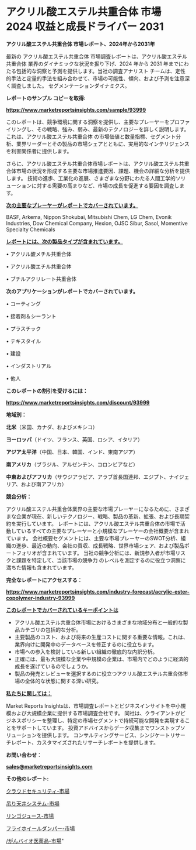 # アクリル酸エステル共重合体 市場 2024 収益と成長ドライバー 2031

<strong>アクリル酸エステル共重合体 市場レポート、2024年から2031年</strong>

最新の アクリル酸エステル共重合体 市場調査レポートは、アクリル酸エステル共重合体 業界のダイナミックな状況を掘り下げ、2024 年から 2031 年までにわたる包括的な洞察と予測を提供します。当社の調査アナリスト チームは、定性的手法と定量的手法を組み合わせて、市場の可能性、傾向、および予測を注意深く調査しました。 セグメンテーションダイナミクス。



<strong>レポートのサンプル コピーを取得:</strong> <a href=https://www.marketreportsinsights.com/sample/93999>

<strong><u>https://www.marketreportsinsights.com/sample/93999</u></strong></a>

このレポートは、競争環境に関する洞察を提供し、主要なプレーヤーをプロファイリングし、その戦略、強み、弱み、最新のテクノロジーを詳しく説明します。 これは、アクリル酸エステル共重合体 の市場価値と数量指標、セグメント分析、業界リーダーとその製品の市場シェアとともに、実用的なインテリジェンスを利害関係者に提供します。

さらに、アクリル酸エステル共重合体市場レポートは、アクリル酸エステル共重合体市場の状況を形成する主要な市場推進要因、課題、機会の詳細な分析を提供します。 技術の進歩、工業化の進展、さまざまな分野にわたる人間工学的ソリューションに対する需要の高まりなど、市場の成長を促進する要因を調査します。



<strong><u>次の主要なプレーヤーがレポートでカバーされています。</u></strong>

BASF, Arkema, Nippon Shokubai, Mitsubishi Chem, LG Chem, Evonik Industries, Dow Chemical Company, Hexion, OJSC Sibur, Sasol, Momentive Specialty Chemicals



<strong><u><b>レポートには、次の製品タイプが含まれています。</b></u></strong>

• アクリル酸メチル共重合体

• アクリル酸エチル共重合体

• ブチルアクリレート共重合体



<strong><b>次のアプリケーションがレポートでカバーされています。</b></strong>

• コーティング

• 接着剤＆シーラント

• プラスチック

• テキスタイル

• 建設

• インダストリアル

• 他人



<strong><b>このレポートの割引を受けるには：</b></strong><a href=https://www.marketreportsinsights.com/discount/93999>

<strong><u>https://www.marketreportsinsights.com/discount/93999</u></strong></a>



<strong>地域別：</strong>



<strong>北米</strong>（米国、カナダ、およびメキシコ）



<strong>ヨーロッパ</strong>（ドイツ、フランス、英国、ロシア、イタリア）



<strong>アジア太平洋</strong>（中国、日本、韓国、インド、東南アジア）



<strong>南アメリカ</strong>（ブラジル、アルゼンチン、コロンビアなど）



<strong>中東およびアフリカ</strong>（サウジアラビア、アラブ首長国連邦、エジプト、ナイジェリア、および南アフリカ）



<strong>競合分析：</strong>

アクリル酸エステル共重合体業界の主要な市場プレーヤーになるために、さまざまな企業が現在、新しいテクノロジー、戦略、製品の革新、拡張、および長期契約を実行しています。 レポートには、アクリル酸エステル共重合体の市場で活動しているすべての主要なプレーヤーと小規模なプレーヤーの会社概要が含まれています。 会社概要セグメントには、主要な市場プレーヤーのSWOT分析、組織の進歩、最近の動向、会社の買収、成長戦略、世界市場シェア、および製品ポートフォリオが含まれています。 当社の競争分析には、新規参入者が市場リスクと課題を特定して、当該市場の競争力 のレベルを測定するのに役立つ洞察に満ちた情報も含まれています。



<strong>完全なレポートにアクセスする</strong>：

<a href=https://www.marketreportsinsights.com/industry-forecast/acrylic-ester-copolymer-industry-93999>

<strong><u>https://www.marketreportsinsights.com/industry-forecast/acrylic-ester-copolymer-industry-93999</u></strong></a>



<strong><u><b>このレポートでカバーされているキーポイントは</b></u></strong>
<ul>
  <li>アクリル酸エステル共重合体市場におけるさまざまな地域分布と一般的な製品カテゴリの包括的な分析。</li>
  <li>主要製品のコスト、および将来の生産コストに関する重要な情報。これは、業界向けに開発中のデータベースを修正するのに役立ちます。</li>
  <li>市場への参入を検討している新しい組織の徹底的な内訳分析。</li>
  <li>正確には、最も大規模な企業や中規模の企業は、市場内でどのように経済的成長を遂げているのでしょうか。</li>
  <li>製品の発売とレビューを選択するのに役立つアクリル酸エステル共重合体市場の全体的な状態に関する深い研究。</li>
</ul>


<strong><u><b>私たちに関しては：</b></u></strong>

Market Reports Insightsは、市場調査レポートとビジネスインサイトを中小規模および大規模企業に提供する市場調査会社です。 同社は、クライアントがビジネスポリシーを整理し、特定の市場セグメントで持続可能な開発を実現することをサポートしています。 投資アドバイスからデータ収集までワンストップソリューションを提供します。 コンサルティングサービス、シンジケートリサーチレポート、カスタマイズされたリサーチレポートを提供します。



<strong><b>お問い合わせ</b></strong>：

<a href=mailto:sales@marketreportsinsights.com>

<strong><u>sales@marketreportsinsights.com</u></strong></a>



<strong>その他のレポート:</strong>

<a href=https://www.linkedin.com/pulse/クラウドセキュリティ-市場-2023-年のダイナミクスとビジネストレンド-2030-ou0nf/>クラウドセキュリティ-市場</a>

<a href=https://www.linkedin.com/pulse/吊り天井システム-市場-2023-新興市場-将来の動向と市場需要-2030-pr-news-hub-rpa4f/>吊り天井システム-市場</a>

<a href=https://www.linkedin.com/pulse/リンゴジュース-市場-2023-新興市場-将来の動向と市場需要-2030-ecpqf/>リンゴジュース-市場</a>

<a href=https://www.linkedin.com/pulse/フライホイールダンパー-市場-2023-年のダイナミクスとビジネストレンド-hzvuf/>フライホイールダンパー-市場</a>

<a href=https://www.linkedin.com/pulse//がんバイオ医薬品-市場-2030-年までの需要に焦点を当てた-2023-vaiqf/>/がんバイオ医薬品-市場</a>"
